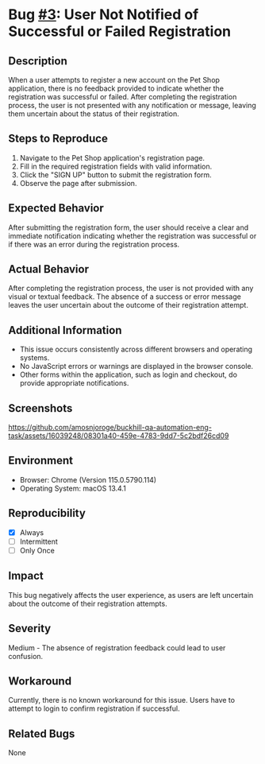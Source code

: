 # Bug [#3](https://github.com/amosnjoroge/buckhill-qa-automation-eng-task/issues/6): User Not Notified of Successful or Failed Registration

## Description

When a user attempts to register a new account on the Pet Shop application, there is no feedback provided to indicate whether the registration was successful or failed. After completing the registration process, the user is not presented with any notification or message, leaving them uncertain about the status of their registration.

## Steps to Reproduce

1. Navigate to the Pet Shop application's registration page.
2. Fill in the required registration fields with valid information.
3. Click the "SIGN UP" button to submit the registration form.
4. Observe the page after submission.

## Expected Behavior

After submitting the registration form, the user should receive a clear and immediate notification indicating whether the registration was successful or if there was an error during the registration process.

## Actual Behavior

After completing the registration process, the user is not provided with any visual or textual feedback. The absence of a success or error message leaves the user uncertain about the outcome of their registration attempt.

## Additional Information

- This issue occurs consistently across different browsers and operating systems.
- No JavaScript errors or warnings are displayed in the browser console.
- Other forms within the application, such as login and checkout, do provide appropriate notifications.

## Screenshots

https://github.com/amosnjoroge/buckhill-qa-automation-eng-task/assets/16039248/08301a40-459e-4783-9dd7-5c2bdf26cd09

## Environment

- Browser: Chrome (Version 115.0.5790.114)
- Operating System: macOS 13.4.1

## Reproducibility

- [x] Always
- [ ] Intermittent
- [ ] Only Once

## Impact

This bug negatively affects the user experience, as users are left uncertain about the outcome of their registration attempts.

## Severity

Medium - The absence of registration feedback could lead to user confusion.

## Workaround

Currently, there is no known workaround for this issue. Users have to attempt to login to confirm registration if successful.

## Related Bugs

None
